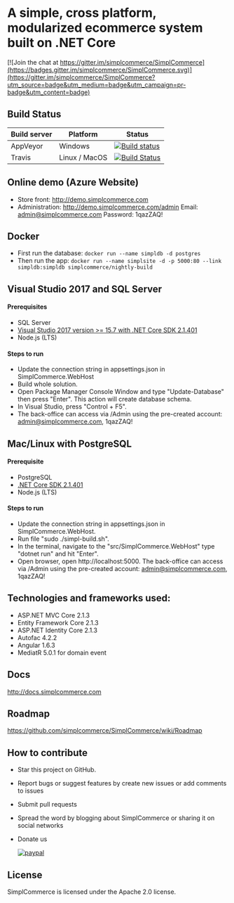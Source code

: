 # A simple, cross platform, modularized ecommerce system built on .NET Core

[![Join the chat at https://gitter.im/simplcommerce/SimplCommerce](https://badges.gitter.im/simplcommerce/SimplCommerce.svg)](https://gitter.im/simplcommerce/SimplCommerce?utm_source=badge&utm_medium=badge&utm_campaign=pr-badge&utm_content=badge)

## Build Status
| Build server| Platform       | Status      |
|-------------|----------------|-------------|
| AppVeyor    | Windows        |[![Build status](https://ci.appveyor.com/api/projects/status/cq61prgs6ta8e9hi/branch/master?svg=true)](https://ci.appveyor.com/project/thiennn/simplcommerce/branch/master) |
|Travis       | Linux / MacOS  |[![Build Status](https://travis-ci.org/simplcommerce/SimplCommerce.svg?branch=master)](https://travis-ci.org/simplcommerce/SimplCommerce) |

## Online demo (Azure Website)
- Store front: http://demo.simplcommerce.com
- Administration: http://demo.simplcommerce.com/admin Email: admin@simplcommerce.com Password: 1qazZAQ!

## Docker
- First run the database: `docker run --name simpldb -d postgres`
- Then run the app: `docker run --name simplsite -d -p 5000:80 --link simpldb:simpldb simplcommerce/nightly-build`


## Visual Studio 2017 and SQL Server

#### Prerequisites

- SQL Server
- [Visual Studio 2017 version >= 15.7 with .NET Core SDK 2.1.401](https://www.microsoft.com/net/download/all)
- Node.js (LTS)

#### Steps to run

- Update the connection string in appsettings.json in SimplCommerce.WebHost
- Build whole solution.
- Open Package Manager Console Window and type "Update-Database" then press "Enter". This action will create database schema.
- In Visual Studio, press "Control + F5".
- The back-office can access via /Admin using the pre-created account: admin@simplcommerce.com, 1qazZAQ!

## Mac/Linux with PostgreSQL

#### Prerequisite

- PostgreSQL
- [.NET Core SDK 2.1.401](https://www.microsoft.com/net/download/all)
- Node.js (LTS)

#### Steps to run

- Update the connection string in appsettings.json in SimplCommerce.WebHost.
- Run file "sudo ./simpl-build.sh".
- In the terminal, navigate to the "src/SimplCommerce.WebHost" type "dotnet run" and hit "Enter".
- Open browser, open http://localhost:5000. The back-office can access via /Admin using the pre-created account: admin@simplcommerce.com, 1qazZAQ!

## Technologies and frameworks used:
- ASP.NET MVC Core 2.1.3
- Entity Framework Core 2.1.3
- ASP.NET Identity Core 2.1.3
- Autofac 4.2.2
- Angular 1.6.3
- MediatR 5.0.1 for domain event

## Docs

http://docs.simplcommerce.com

## Roadmap

https://github.com/simplcommerce/SimplCommerce/wiki/Roadmap

## How to contribute

- Star this project on GitHub.
- Report bugs or suggest features by create new issues or add comments to issues
- Submit pull requests
- Spread the word by blogging about SimplCommerce or sharing it on social networks
- Donate us 

     [![paypal](https://www.paypalobjects.com/en_US/i/btn/btn_donateCC_LG.gif)](https://www.paypal.com/cgi-bin/webscr?cmd=_s-xclick&hosted_button_id=JWYGHJQSYLVVQ)

## License

SimplCommerce is licensed under the Apache 2.0 license.
